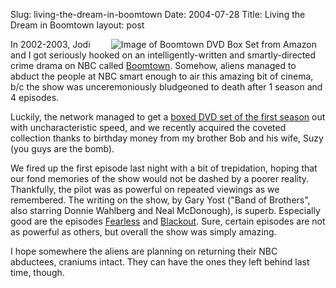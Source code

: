 Slug: living-the-dream-in-boomtown
Date: 2004-07-28
Title: Living the Dream in Boomtown
layout: post

<a href="http://www.amazon.com/exec/obidos/tg/detail/-/B00005JMMT/102-6292283-9620920?v=glance"><img align="right" alt="Image of Boomtown DVD Box Set from Amazon" border="0" class="at-xid-6a010534988cd3970b0120a5b36124970c" src="http://steveivy.typepad.com/.a/6a010534988cd3970b0120a5b36124970c-pi" style="margin-left:1em; margin-right:1em;" /></a>
In 2002-2003, Jodi and I got seriously hooked on an intelligently-written and smartly-directed crime drama on NBC called <a href="http://epguides.com/Boomtown/">Boomtown</a>. Somehow, aliens managed to abduct the people at NBC smart enough to air this amazing bit of cinema, b/c the show was unceremoniously bludgeoned to death after 1 season and 4 episodes.

Luckily, the network managed to get a <a href="http://www.amazon.com/exec/obidos/tg/detail/-/B00005JMMT/102-6292283-9620920?v=glance">boxed DVD set of the first season</a> out with uncharacteristic speed, and we recently acquired the coveted collection thanks to birthday money from my brother Bob and his wife, Suzy (you guys are the bomb).

We fired up the first episode last night with a bit of trepidation, hoping that our fond memories of the show would not be dashed by a poorer reality. Thankfully, the pilot was as powerful on repeated viewings as we remembered. The writing on the show, by Gary Yost (&quot;Band of Brothers&quot;, also starring Donnie Wahlberg and Neal McDonough), is superb. Especially good are the episodes <a href="http://www.tvtome.com/Boomtown/season1.html#ep16">Fearless</a> and <a href="http://www.tvtome.com/Boomtown/season1.html#ep17">Blackout</a>. Sure, certain episodes are not as powerful as others, but overall the show was simply amazing.

I hope somewhere the aliens are planning on returning their NBC abductees, craniums intact. They can have the ones they left behind last time, though.
